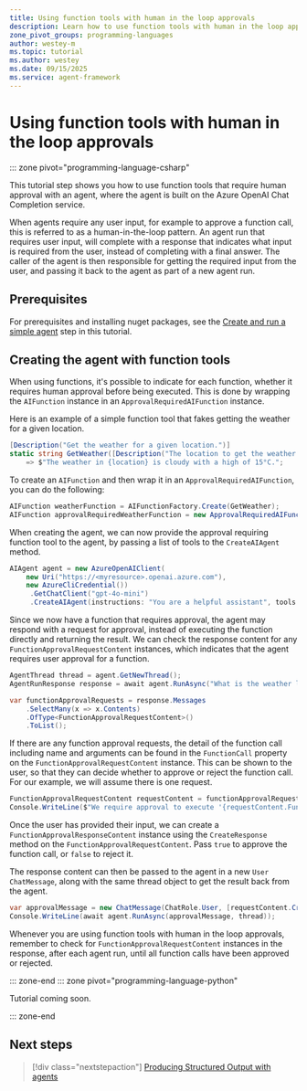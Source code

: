 ```yaml
---
title: Using function tools with human in the loop approvals
description: Learn how to use function tools with human in the loop approvals
zone_pivot_groups: programming-languages
author: westey-m
ms.topic: tutorial
ms.author: westey
ms.date: 09/15/2025
ms.service: agent-framework
---
```


# Using function tools with human in the loop approvals

::: zone pivot="programming-language-csharp"

This tutorial step shows you how to use function tools that require human approval with an agent, where the agent is built on the Azure OpenAI Chat Completion service.

When agents require any user input, for example to approve a function call, this is referred to as a human-in-the-loop pattern.
An agent run that requires user input, will complete with a response that indicates what input is required from the user, instead of completing with a final answer.
The caller of the agent is then responsible for getting the required input from the user, and passing it back to the agent as part of a new agent run.

## Prerequisites

For prerequisites and installing nuget packages, see the [Create and run a simple agent](./run-agent.md) step in this tutorial.

## Creating the agent with function tools

When using functions, it's possible to indicate for each function, whether it requires human approval before being executed.
This is done by wrapping the `AIFunction` instance in an `ApprovalRequiredAIFunction` instance.

Here is an example of a simple function tool that fakes getting the weather for a given location.

```csharp
[Description("Get the weather for a given location.")]
static string GetWeather([Description("The location to get the weather for.")] string location)
    => $"The weather in {location} is cloudy with a high of 15°C.";
```

To create an `AIFunction` and then wrap it in an `ApprovalRequiredAIFunction`, you can do the following:

```csharp
AIFunction weatherFunction = AIFunctionFactory.Create(GetWeather);
AIFunction approvalRequiredWeatherFunction = new ApprovalRequiredAIFunction(weatherFunction);
```

When creating the agent, we can now provide the approval requiring function tool to the agent, by passing a list of tools to the `CreateAIAgent` method.

```csharp
AIAgent agent = new AzureOpenAIClient(
    new Uri("https://<myresource>.openai.azure.com"),
    new AzureCliCredential())
     .GetChatClient("gpt-4o-mini")
     .CreateAIAgent(instructions: "You are a helpful assistant", tools: [approvalRequiredWeatherFunction]);
```

Since we now have a function that requires approval, the agent may respond with a request for approval, instead of executing the function directly and returning the result.
We can check the response content for any `FunctionApprovalRequestContent` instances, which indicates that the agent requires user approval for a function.

```csharp
AgentThread thread = agent.GetNewThread();
AgentRunResponse response = await agent.RunAsync("What is the weather like in Amsterdam?", thread);

var functionApprovalRequests = response.Messages
    .SelectMany(x => x.Contents)
    .OfType<FunctionApprovalRequestContent>()
    .ToList();
```

If there are any function approval requests, the detail of the function call including name and arguments can be found in the `FunctionCall` property on the `FunctionApprovalRequestContent` instance.
This can be shown to the user, so that they can decide whether to approve or reject the function call.
For our example, we will assume there is one request.

```csharp
FunctionApprovalRequestContent requestContent = functionApprovalRequests.First();
Console.WriteLine($"We require approval to execute '{requestContent.FunctionCall.Name}'");
```

Once the user has provided their input, we can create a `FunctionApprovalResponseContent` instance using the `CreateResponse` method on the `FunctionApprovalRequestContent`.
Pass `true` to approve the function call, or `false` to reject it.

The response content can then be passed to the agent in a new `User` `ChatMessage`, along with the same thread object to get the result back from the agent.

```csharp
var approvalMessage = new ChatMessage(ChatRole.User, [requestContent.CreateResponse(true)]);
Console.WriteLine(await agent.RunAsync(approvalMessage, thread));
```

Whenever you are using function tools with human in the loop approvals, remember to check for `FunctionApprovalRequestContent` instances in the response, after each agent run, until all function calls have been approved or rejected.

::: zone-end
::: zone pivot="programming-language-python"

Tutorial coming soon.

::: zone-end

## Next steps

> [!div class="nextstepaction"]
> [Producing Structured Output with agents](./structured-output.md)
